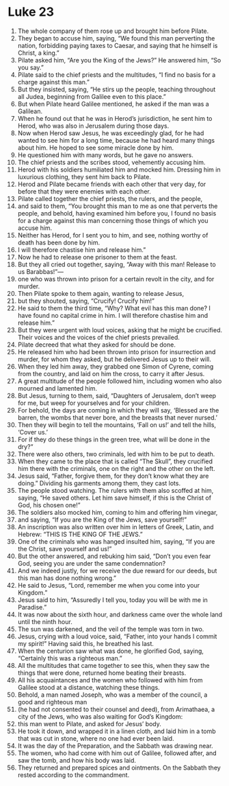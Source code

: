 ﻿
# Luke 23
1. The whole company of them rose up and brought him before Pilate. 
2. They began to accuse him, saying, “We found this man perverting the nation, forbidding paying taxes to Caesar, and saying that he himself is Christ, a king.” 
3. Pilate asked him, “Are you the King of the Jews?” He answered him, “So you say.” 
4. Pilate said to the chief priests and the multitudes, “I find no basis for a charge against this man.” 
5. But they insisted, saying, “He stirs up the people, teaching throughout all Judea, beginning from Galilee even to this place.” 
6. But when Pilate heard Galilee mentioned, he asked if the man was a Galilean. 
7. When he found out that he was in Herod’s jurisdiction, he sent him to Herod, who was also in Jerusalem during those days. 
8. Now when Herod saw Jesus, he was exceedingly glad, for he had wanted to see him for a long time, because he had heard many things about him. He hoped to see some miracle done by him. 
9. He questioned him with many words, but he gave no answers. 
10. The chief priests and the scribes stood, vehemently accusing him. 
11. Herod with his soldiers humiliated him and mocked him. Dressing him in luxurious clothing, they sent him back to Pilate. 
12. Herod and Pilate became friends with each other that very day, for before that they were enemies with each other. 
13. Pilate called together the chief priests, the rulers, and the people, 
14. and said to them, “You brought this man to me as one that perverts the people, and behold, having examined him before you, I found no basis for a charge against this man concerning those things of which you accuse him. 
15. Neither has Herod, for I sent you to him, and see, nothing worthy of death has been done by him. 
16. I will therefore chastise him and release him.” 
17. Now he had to release one prisoner to them at the feast. 
18. But they all cried out together, saying, “Away with this man! Release to us Barabbas!”— 
19. one who was thrown into prison for a certain revolt in the city, and for murder. 
20. Then Pilate spoke to them again, wanting to release Jesus, 
21. but they shouted, saying, “Crucify! Crucify him!” 
22. He said to them the third time, “Why? What evil has this man done? I have found no capital crime in him. I will therefore chastise him and release him.” 
23. But they were urgent with loud voices, asking that he might be crucified. Their voices and the voices of the chief priests prevailed. 
24. Pilate decreed that what they asked for should be done. 
25. He released him who had been thrown into prison for insurrection and murder, for whom they asked, but he delivered Jesus up to their will. 
26. When they led him away, they grabbed one Simon of Cyrene, coming from the country, and laid on him the cross, to carry it after Jesus. 
27. A great multitude of the people followed him, including women who also mourned and lamented him. 
28. But Jesus, turning to them, said, “Daughters of Jerusalem, don’t weep for me, but weep for yourselves and for your children. 
29. For behold, the days are coming in which they will say, ‘Blessed are the barren, the wombs that never bore, and the breasts that never nursed.’ 
30. Then they will begin to tell the mountains, ‘Fall on us!’ and tell the hills, ‘Cover us.’ 
31. For if they do these things in the green tree, what will be done in the dry?” 
32. There were also others, two criminals, led with him to be put to death. 
33. When they came to the place that is called “The Skull”, they crucified him there with the criminals, one on the right and the other on the left. 
34. Jesus said, “Father, forgive them, for they don’t know what they are doing.” Dividing his garments among them, they cast lots. 
35. The people stood watching. The rulers with them also scoffed at him, saying, “He saved others. Let him save himself, if this is the Christ of God, his chosen one!” 
36. The soldiers also mocked him, coming to him and offering him vinegar, 
37. and saying, “If you are the King of the Jews, save yourself!” 
38. An inscription was also written over him in letters of Greek, Latin, and Hebrew: “THIS IS THE KING OF THE JEWS.” 
39. One of the criminals who was hanged insulted him, saying, “If you are the Christ, save yourself and us!” 
40. But the other answered, and rebuking him said, “Don’t you even fear God, seeing you are under the same condemnation? 
41. And we indeed justly, for we receive the due reward for our deeds, but this man has done nothing wrong.” 
42. He said to Jesus, “Lord, remember me when you come into your Kingdom.” 
43. Jesus said to him, “Assuredly I tell you, today you will be with me in Paradise.” 
44. It was now about the sixth hour, and darkness came over the whole land until the ninth hour. 
45. The sun was darkened, and the veil of the temple was torn in two. 
46. Jesus, crying with a loud voice, said, “Father, into your hands I commit my spirit!” Having said this, he breathed his last. 
47. When the centurion saw what was done, he glorified God, saying, “Certainly this was a righteous man.” 
48. All the multitudes that came together to see this, when they saw the things that were done, returned home beating their breasts. 
49. All his acquaintances and the women who followed with him from Galilee stood at a distance, watching these things. 
50. Behold, a man named Joseph, who was a member of the council, a good and righteous man 
51. (he had not consented to their counsel and deed), from Arimathaea, a city of the Jews, who was also waiting for God’s Kingdom: 
52. this man went to Pilate, and asked for Jesus’ body. 
53. He took it down, and wrapped it in a linen cloth, and laid him in a tomb that was cut in stone, where no one had ever been laid. 
54. It was the day of the Preparation, and the Sabbath was drawing near. 
55. The women, who had come with him out of Galilee, followed after, and saw the tomb, and how his body was laid. 
56. They returned and prepared spices and ointments. On the Sabbath they rested according to the commandment. 
